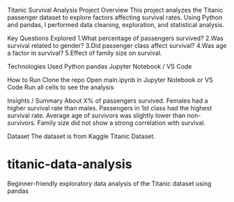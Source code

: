 Titanic Survival Analysis
Project Overview
This project analyzes the Titanic passenger dataset to explore factors affecting survival rates. Using Python and pandas, I performed data cleaning, exploration, and statistical analysis.

Key Questions Explored
1.What percentage of passengers survived?
2.Was survival related to gender?
3.Did passenger class affect survival?
4.Was age a factor in survival?
5.Effect of family size on survival.

Technologies Used
Python
pandas
Jupyter Notebook / VS Code

How to Run
Clone the repo
Open main.ipynb in Jupyter Notebook or VS Code
Run all cells to see the analysis

Insights / Summary
About X% of passengers survived.
Females had a higher survival rate than males.
Passengers in 1st class had the highest survival rate.
Average age of survivors was slightly lower than non-survivors.
Family size did not show a strong correlation with survival.

Dataset
The dataset is from Kaggle Titanic Dataset.

# titanic-data-analysis
Beginner-friendly exploratory data analysis of the Titanic dataset using pandas
